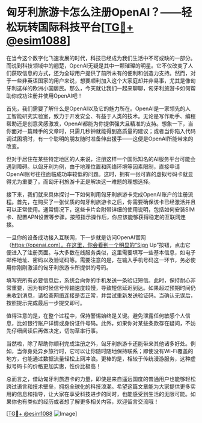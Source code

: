 # 匈牙利旅游卡怎么注册OpenAI？——轻松玩转国际科技平台[[TG💪+ @esim1088](https://t.me/s/esim1088)]

在当今这个数字化飞速发展的时代，科技已经成为我们生活中不可或缺的一部分。而说到科技领域中的翘楚，OpenAI无疑是其中一颗璀璨的明星。它不仅改变了人们获取信息的方式，还为全球用户提供了前所未有的便利和创造力支持。然而，对于一些非英语国家的用户来说，想要顺利加入这个大家庭却并非易事，尤其是像匈牙利这样的欧洲小国居民。那么，今天就让我们一起来聊聊，匈牙利旅游卡如何帮助你成功注册并使用OpenAI吧！

首先，我们需要了解什么是OpenAI以及它的魅力所在。OpenAI是一家领先的人工智能研究实验室，致力于开发安全、有益于人类的技术。无论是写作助手、编程帮助还是创意灵感激发，OpenAI都能为你提供强大且精准的支持。想象一下，当你面对一篇棘手的文章时，只需几秒钟就能得到高质量的建议；或者当你陷入代码调试困境时，有一个聪明的朋友随时准备伸出援手——这便是OpenAI所能带来的改变。

但对于居住在某些特定地区的人来说，注册这样一个国际知名的AI服务平台可能会遇到障碍。以匈牙利为例，由于地理位置和网络环境等因素限制，直接申请OpenAI账号往往面临成功率较低的问题。这时，拥有一张可靠的虚拟号码卡就显得尤为重要了。而匈牙利旅游卡正是解决这一难题的理想选择。

接下来，我们就来具体探讨一下如何利用匈牙利旅游卡完成OpenAI账户的注册流程。首先，在购买了一张优质的匈牙利旅游卡之后，你需要确保该卡已经激活并且可以正常使用。通常情况下，这些卡片会附带详细的使用说明，包括如何安装SIM卡、配置APN设置等步骤。按照指示操作后，你应该能够获得稳定的互联网连接。

一旦你的设备成功接入互联网，下一步就是访问OpenAI官网（https://openai.com）。在这里，你会看到一个明显的“Sign Up”按钮，点击它便进入了注册页面。与大多数在线服务类似，这里需要填写一些基本信息，如电子邮件地址、密码以及验证码等。需要注意的是，在输入手机号码这一环节，务必使用你刚刚激活的匈牙利旅游卡所提供的号码。

填写完所有必要信息后，系统会向你的手机发送一条验证短信。此时，保持耐心非常重要，因为有时候信号传输速度较慢，导致短信延迟到达。如果超过预期时间仍未收到消息，请检查网络连接是否正常，并尝试重新发送验证码。当确认无误后，按照提示完成最后一步提交即可。

值得注意的是，在整个过程中，保持警惕始终是关键。避免泄露任何敏感个人信息，比如银行账户详情或身份证件号码。此外，如果你对某些条款存在疑问，不妨先仔细阅读后再做决定，切勿草率行事。

当然啦，除了帮助你顺利完成注册之外，匈牙利旅游卡还能带来其他诸多好处。例如，当你身处异乡旅行时，它可以让你随时随地保持联系；即使没有Wi-Fi覆盖的地方，也能通过数据流量轻松上网冲浪。更棒的是，相较于传统漫游服务，这种虚拟号码卡的价格更加实惠，性价比极高！

总而言之，借助匈牙利旅游卡的力量，即使是来自遥远国度的普通用户也能够轻松跨过语言和技术壁垒，拥抱全球化的科技浪潮。希望这篇文章能为大家提供更多实用的信息和指导，让大家在享受科技进步的同时，也能感受到生活的无限可能。如果你也有类似的经历或者想了解更多相关内容，欢迎留言交流哦！

[[TG💪+ @esim1088](https://t.me/s/esim1088) ![Image](https://i.postimg.cc/4NQfJmqS/Snipaste-2025-05-13-00-14-12.png)]